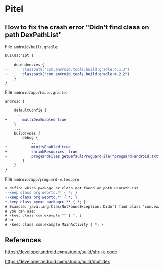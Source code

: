 # Pitel
## How to fix the crash error "Didn’t find class on path DexPathList"

File `android/build.gradle`:

```diff
buildscript {
    ...
    dependencies {
-       classpath("com.android.tools.build:gradle:4.1.3")
+       classpath("com.android.tools.build:gradle:4.2.2")
    }
}
```
File `android/app/build.gradle`:
```diff
android {
    ...
    defaultConfig {
    ...
+       multiDexEnabled true
    }
    ...
    buildTypes {
        debug {
            ...
+           minifyEnabled true
+           shrinkResources  true
+           proguardFiles getDefaultProguardFile("proguard-android.txt"), "proguard-rules.pro"
        }
    }
}
```
File `android/app/proguard-rules.pro`
```diff
# define which package or class not found on path DexPathList 
--keep class org.webrtc.** { *; }
+-keep class org.webrtc.** { *; }
+-keep class <your package>.** { *; }
# Example: java.lang.ClassNotFoundException: Didn't find class "com.example.MainActivity" on path: DexPathList
# you can use:
# -keep class com.example.** { *; }
# or
# -keep class com.example.MainActivity { *; }
```
## References
https://developer.android.com/studio/build/shrink-code

https://developer.android.com/studio/build/multidex
